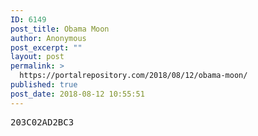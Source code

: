 ```yaml
---
ID: 6149
post_title: Obama Moon
author: Anonymous
post_excerpt: ""
layout: post
permalink: >
  https://portalrepository.com/2018/08/12/obama-moon/
published: true
post_date: 2018-08-12 10:55:51
---
```

<pre>203C02AD2BC3</pre>